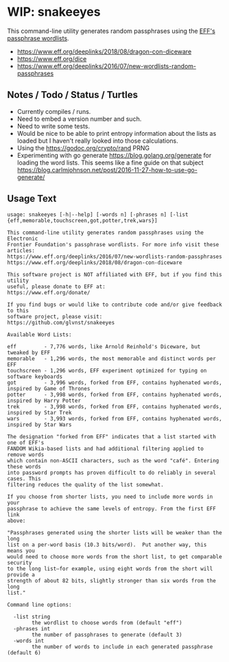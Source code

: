 # WIP: snakeeyes

This command-line utility generates random passphrases using the [EFF's passphrase wordlists](https://www.eff.org/deeplinks/2016/07/new-wordlists-random-passphrases).

* <https://www.eff.org/deeplinks/2018/08/dragon-con-diceware>
* <https://www.eff.org/dice>
* <https://www.eff.org/deeplinks/2016/07/new-wordlists-random-passphrases>

## Notes / Todo / Status / Turtles

* Currently compiles / runs.
* Need to embed a version number and such.
* Need to write some tests.
* Would be nice to be able to print entropy information about the lists as loaded but I haven't really looked into those calculations.
* Using the <https://godoc.org/crypto/rand> PRNG
* Experimenting with go generate <https://blog.golang.org/generate> for loading the word lists. This seems like a fine guide on that subject <https://blog.carlmjohnson.net/post/2016-11-27-how-to-use-go-generate/>

## Usage Text

```
usage: snakeeyes [-h|--help] [-words n] [-phrases n] [-list {eff,memorable,touchscreen,got,potter,trek,wars}]

This command-line utility generates random passphrases using the Electronic
Frontier Foundation's passphrase wordlists. For more info visit these articles:
https://www.eff.org/deeplinks/2016/07/new-wordlists-random-passphrases
https://www.eff.org/deeplinks/2018/08/dragon-con-diceware

This software project is NOT affiliated with EFF, but if you find this utility
useful, please donate to EFF at:
https://www.eff.org/donate/

If you find bugs or would like to contribute code and/or give feedback to this
software project, please visit:
https://github.com/glvnst/snakeeyes

Available Word Lists:

eff         - 7,776 words, like Arnold Reinhold's Diceware, but tweaked by EFF
memorable   - 1,296 words, the most memorable and distinct words per EFF
touchscreen - 1,296 words, EFF experiment optimized for typing on software keyboards
got         - 3,996 words, forked from EFF, contains hyphenated words, inspired by Game of Thrones
potter      - 3,998 words, forked from EFF, contains hyphenated words, inspired by Harry Potter
trek        - 3,998 words, forked from EFF, contains hyphenated words, inspired by Star Trek
wars        - 3,993 words, forked from EFF, contains hyphenated words, inspired by Star Wars

The designation "forked from EFF" indicates that a list started with one of EFF's
FANDOM Wikia-based lists and had additional filtering applied to remove words
which contain non-ASCII characters, such as the word "café". Entering these words
into password prompts has proven difficult to do reliably in several cases. This
filtering reduces the quality of the list somewhat.

If you choose from shorter lists, you need to include more words in your
passphrase to achieve the same levels of entropy. From the first EFF link
above:

"Passphrases generated using the shorter lists will be weaker than the long
list on a per-word basis (10.3 bits/word).  Put another way, this means you
would need to choose more words from the short list, to get comparable security
to the long list—for example, using eight words from the short will provide a
strength of about 82 bits, slightly stronger than six words from the long
list."

Command line options:

  -list string
    	the wordlist to choose words from (default "eff")
  -phrases int
    	the number of passphrases to generate (default 3)
  -words int
    	the number of words to include in each generated passphrase (default 6)
```